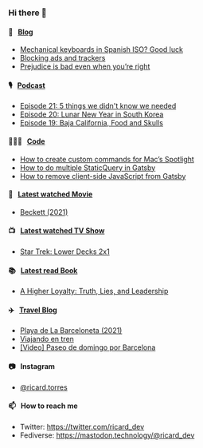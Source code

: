 ### Hi there 👋

#### 📝 &nbsp;&nbsp;[Blog](https://ricard.blog)

- [Mechanical keyboards in Spanish ISO? Good luck](https://ricard.blog/rant/mechanical-keyboards-in-spanish-iso-good-luck/)
- [Blocking ads and trackers](https://ricard.blog/rant/blocking-ads-and-trackers/)
- [Prejudice is bad even when you’re right](https://ricard.blog/rant/prejudice-is-bad-even-when-youre-right/)

#### 🎙 &nbsp;&nbsp;[Podcast](https://ricard.blog/podcast)

- [Episode 21: 5 things we didn&#39;t know we needed](https://anchor.fm/quicoto/episodes/Episode-21-5-things-we-didnt-know-we-needed-e1104tq)
- [Episode 20: Lunar New Year in South Korea](https://anchor.fm/quicoto/episodes/Episode-20-Lunar-New-Year-in-South-Korea-ert212)
- [Episode 19: Baja California, Food and Skulls](https://anchor.fm/quicoto/episodes/Episode-19-Baja-California--Food-and-Skulls-epmne0)

#### 👨🏻‍💻 &nbsp;&nbsp;[Code](https://ricard.dev)

- [How to create custom commands for Mac’s Spotlight](https://ricard.dev/how-to-create-custom-commands-for-macs-spotlight/)
- [How to do multiple StaticQuery in Gatsby](https://ricard.dev/how-to-do-multiple-staticquery-in-gatsby/)
- [How to remove client-side JavaScript from Gatsby](https://ricard.dev/how-to-remove-client-side-javascript-from-gatsby/)

#### 🍿 &nbsp;&nbsp;[Latest watched Movie](https://quicoto.github.io/reviews/movies/)

- [Beckett (2021)](https://quicoto.github.io/reviews/movies/beckett-2021/)

#### 📺 &nbsp;&nbsp;[Latest watched TV Show](https://quicoto.github.io/reviews/tv-shows)

- [Star Trek: Lower Decks 2x1](https://quicoto.github.io/reviews/tv-shows/star-trek-lower-decks/2x1/)

#### 📚 &nbsp;&nbsp;[Latest read Book](https://ricard.blog/books/)

- [A Higher Loyalty: Truth, Lies, and Leadership](https://www.goodreads.com/review/show/3578089635?utm_medium=api&amp;utm_source=rss)

#### ✈️ &nbsp;&nbsp;[Travel Blog](https://www.quicoto.com/)

- [Playa de La Barceloneta (2021)](https://www.quicoto.com/playa-de-la-barceloneta-2021/)
- [Viajando en tren](https://www.quicoto.com/viajando-en-tren/)
- [[Video] Paseo de domingo por Barcelona](https://www.quicoto.com/video-paseo-de-domingo-por-barcelona/)

#### 📷 &nbsp;&nbsp;Instagram
- [@ricard.torres](https://www.instagram.com/ricard.torres/)

#### 📫 &nbsp;&nbsp;How to reach me

- Twitter: https://twitter.com/ricard_dev
- Fediverse: https://mastodon.technology/@ricard_dev
